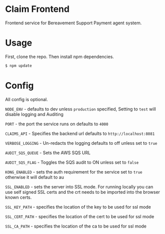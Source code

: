 # Claim Frontend
Frontend service for Bereavement Support Payment agent system.

# Usage
First, clone the repo.
Then install npm dependencies.

```sh
$ npm update
```

# Config
All config is optional.

`NODE_ENV` - defaults to dev unless `production` specified,
  Setting to `test` will disable logging and Auditing

`PORT` - the port the service runs on defaults to `4000`

`CLAIMS_API` - Specifies the backend url defaults to `http://localhost:8081`

`VERBOSE_LOGGING` - Un-redacts the logging defaults to off unless set to `true`

`AUDIT_SQS_QUEUE` - Sets the AWS SQS URL

`AUDIT_SQS_FLAG` - Toggles the SQS audit to ON unless set to `false`

`KONG_ENABLED` - sets the auth requirement for the service set to `true`
 otherwise it will default to au
 
`SSL_ENABLED` - sets the server into SSL mode.  For running locally you can use self signed SSL certs and 
the crt needs to be imported into the browser known certs. 

`SSL_KEY_PATH` - specifies the location of the key to be used for ssl mode

`SSL_CERT_PATH` - specifies the location of the cert to be used for ssl mode

`SSL_CA_PATH` - specifies the location of the ca to be used for ssl mode
